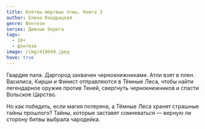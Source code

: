 ```yaml
---
title: Клятвы мертвых птиц. Книга 3
author: Елена Кондрацкая
genre: Фэнтези
series: Дивные берега
tags:
  - 18+
  - фэнтези
image: /img/419649.jpeg
have: true
---
```

Гвардия пала. Даргород захвачен чернокнижниками. Атли взят в плен. Василиса, Кирши и Финист отправляются в Тёмные Леса, чтобы найти легендарное оружие против Теней, свергнуть чернокнижников и спасти Вольское Царство.

Но как победить, если магия потеряна, а Тёмные Леса хранят страшные тайны прошлого? Тайны, которые заставят сомневаться — верную ли сторону битвы выбрала чародейка.